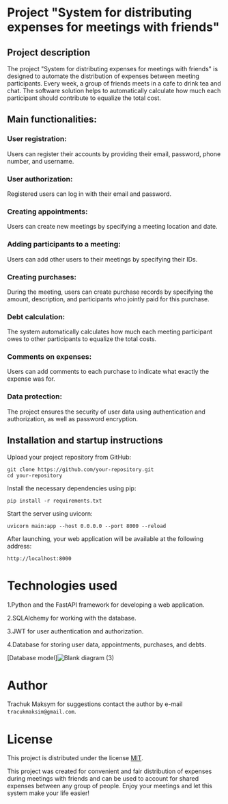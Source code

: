 <h1>Project "System for distributing expenses for meetings with friends"</h1>
<h2>Project description</h2>
The project "System for distributing expenses for meetings with friends" is designed to automate the distribution of expenses between meeting participants. Every week, a group of friends meets in a cafe to drink tea and chat. The software solution helps to automatically calculate how much each participant should contribute to equalize the total cost.

<h2>Main functionalities:</h2>

<h3>User registration:</h3> Users can register their accounts by providing their email, password, phone number, and username.

<h3>User authorization:</h3> Registered users can log in with their email and password.

<h3>Creating appointments:</h3> Users can create new meetings by specifying a meeting location and date.

<h3>Adding participants to a meeting:</h3> Users can add other users to their meetings by specifying their IDs.

<h3>Creating purchases:</h3> During the meeting, users can create purchase records by specifying the amount, description, and participants who jointly paid for this purchase.

<h3>Debt calculation:</h3> The system automatically calculates how much each meeting participant owes to other participants to equalize the total costs.

<h3>Comments on expenses:</h3> Users can add comments to each purchase to indicate what exactly the expense was for.

<h3>Data protection:</h3> The project ensures the security of user data using authentication and authorization, as well as password encryption.


<h2>Installation and startup instructions</h2>

Upload your project repository from GitHub:
```
git clone https://github.com/your-repository.git
cd your-repository
```
Install the necessary dependencies using pip:
```
pip install -r requirements.txt
```
Start the server using uvicorn:
```
uvicorn main:app --host 0.0.0.0 --port 8000 --reload
```
After launching, your web application will be available at the following address:
```
http://localhost:8000
```
# Technologies used

1.Python and the FastAPI framework for developing a web application.

2.SQLAlchemy for working with the database.

3.JWT for user authentication and authorization.

4.Database for storing user data, appointments, purchases, and debts.

[Database model]![Blank diagram (3)](https://github.com/TrMaksim/graduation_project/assets/127137829/db2c3b0e-3188-428f-a6f6-afbd7d752db3)

# Author
Trachuk Maksym for suggestions contact the author by e-mail `tracukmaksim@gmail.com`.

# License
This project is distributed under the license [MIT]([[ссылка-на-лицензию](https://opensource.org/licenses/MIT)](https://opensource.org/license/mit/)).

This project was created for convenient and fair distribution of expenses during meetings with friends and can be used to account for shared expenses between any group of people. Enjoy your meetings and let this system make your life easier!
